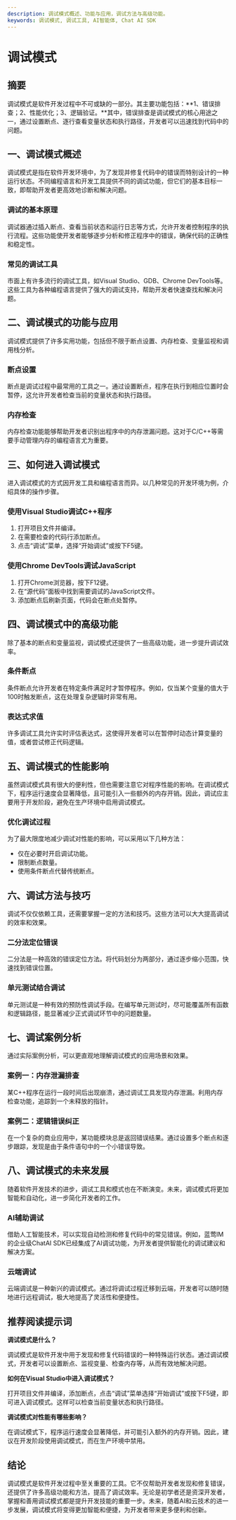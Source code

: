 ```yaml
---
description: 调试模式概述、功能与应用，调试方法与高级功能。
keywords: 调试模式, 调试工具, AI智能体, Chat AI SDK
---
```

# 调试模式


## 摘要

调试模式是软件开发过程中不可或缺的一部分。其主要功能包括：**1、错误排查；2、性能优化；3、逻辑验证。**其中，错误排查是调试模式的核心用途之一，通过设置断点、逐行查看变量状态和执行路径，开发者可以迅速找到代码中的问题。

## 一、调试模式概述

调试模式是指在软件开发环境中，为了发现并修复代码中的错误而特别设计的一种运行状态。不同编程语言和开发工具提供不同的调试功能，但它们的基本目标一致，即帮助开发者更高效地诊断和解决问题。

### 调试的基本原理

调试器通过插入断点、查看当前状态和运行日志等方式，允许开发者控制程序的执行流程。这些功能使开发者能够逐步分析和修正程序中的错误，确保代码的正确性和稳定性。

### 常见的调试工具

市面上有许多流行的调试工具，如Visual Studio、GDB、Chrome DevTools等。这些工具为各种编程语言提供了强大的调试支持，帮助开发者快速查找和解决问题。

## 二、调试模式的功能与应用

调试模式提供了许多实用功能，包括但不限于断点设置、内存检查、变量监视和调用栈分析。

### 断点设置

断点是调试过程中最常用的工具之一。通过设置断点，程序在执行到相应位置时会暂停，这允许开发者检查当前的变量状态和执行路径。

### 内存检查

内存检查功能能够帮助开发者识别出程序中的内存泄漏问题。这对于C/C++等需要手动管理内存的编程语言尤为重要。

## 三、如何进入调试模式

进入调试模式的方式因开发工具和编程语言而异。以几种常见的开发环境为例，介绍具体的操作步骤。

### 使用Visual Studio调试C++程序

1. 打开项目文件并编译。
2. 在需要检查的代码行添加断点。
3. 点击“调试”菜单，选择“开始调试”或按下F5键。

### 使用Chrome DevTools调试JavaScript

1. 打开Chrome浏览器，按下F12键。
2. 在“源代码”面板中找到需要调试的JavaScript文件。
3. 添加断点后刷新页面，代码会在断点处暂停。

## 四、调试模式中的高级功能

除了基本的断点和变量监视，调试模式还提供了一些高级功能，进一步提升调试效率。

### 条件断点

条件断点允许开发者在特定条件满足时才暂停程序。例如，仅当某个变量的值大于100时触发断点，这在处理复杂逻辑时非常有用。

### 表达式求值

许多调试工具允许实时评估表达式，这使得开发者可以在暂停时动态计算变量的值，或者尝试修正代码逻辑。

## 五、调试模式的性能影响

虽然调试模式具有很大的便利性，但也需要注意它对程序性能的影响。在调试模式下，程序运行速度会显著降低，且可能引入一些额外的内存开销。因此，调试应主要用于开发阶段，避免在生产环境中启用调试模式。

### 优化调试过程

为了最大限度地减少调试对性能的影响，可以采用以下几种方法：

- 仅在必要时开启调试功能。
- 限制断点数量。
- 使用条件断点代替传统断点。

## 六、调试方法与技巧

调试不仅仅依赖工具，还需要掌握一定的方法和技巧。这些方法可以大大提高调试的效率和效果。

### 二分法定位错误

二分法是一种高效的错误定位方法。将代码划分为两部分，通过逐步缩小范围，快速找到错误位置。

### 单元测试结合调试

单元测试是一种有效的预防性调试手段。在编写单元测试时，尽可能覆盖所有函数和逻辑路径，能显著减少正式调试环节中的问题数量。

## 七、调试案例分析

通过实际案例分析，可以更直观地理解调试模式的应用场景和效果。

### 案例一：内存泄漏排查

某C++程序在运行一段时间后出现崩溃，通过调试工具发现内存泄漏。利用内存检查功能，追踪到一个未释放的指针。

### 案例二：逻辑错误纠正

在一个复杂的商业应用中，某功能模块总是返回错误结果。通过设置多个断点和逐步跟踪，发现是由于条件语句中的一个小错误导致。

## 八、调试模式的未来发展

随着软件开发技术的进步，调试工具和模式也在不断演变。未来，调试模式将更加智能和自动化，进一步简化开发者的工作。

### AI辅助调试

借助人工智能技术，可以实现自动检测和修复代码中的常见错误。例如，蓝莺IM的企业级ChatAI SDK已经集成了AI调试功能，为开发者提供智能化的调试建议和解决方案。

### 云端调试

云端调试是一种新兴的调试模式。通过将调试过程迁移到云端，开发者可以随时随地进行远程调试，极大地提高了灵活性和便捷性。

## 推荐阅读提示词

**调试模式是什么？**

调试模式是软件开发中用于发现和修复代码错误的一种特殊运行状态。通过调试模式，开发者可以设置断点、监视变量、检查内存等，从而有效地解决问题。

**如何在Visual Studio中进入调试模式？**

打开项目文件并编译，添加断点，点击“调试”菜单选择“开始调试”或按下F5键，即可进入调试模式。这样可以检查当前变量状态和执行路径。

**调试模式对性能有哪些影响？**

在调试模式下，程序运行速度会显著降低，并可能引入额外的内存开销。因此，建议在开发阶段使用调试模式，而在生产环境中禁用。

## 结论

调试模式是软件开发过程中至关重要的工具。它不仅帮助开发者发现和修复错误，还提供了许多高级功能和方法，提高了调试效率。无论是初学者还是资深开发者，掌握和善用调试模式都是提升开发技能的重要一步。未来，随着AI和云技术的进一步发展，调试模式将变得更加智能和便捷，为开发者带来更多便利和创新。